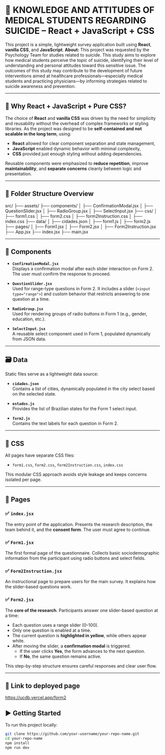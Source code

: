 # 🧠 KNOWLEDGE AND ATTITUDES OF MEDICAL STUDENTS REGARDING SUICIDE – React + JavaScript + CSS

This project is a simple, lightweight survey application built using **React**, **vanilla CSS**, and **JavaScript**. 
**About:** 
This project was requested by the Psychology Team for studies related to suicide. This study aims to explore how medical students perceive the topic of suicide, identifying their level of understanding and personal attitudes toward this sensitive issue. The outcomes of this study may contribute to the development of future interventions aimed at healthcare professionals—especially medical students and practicing physicians—by informing strategies related to suicide awareness and prevention.

---

## 📌 Why React + JavaScript + Pure CSS?

The choice of **React** and **vanilla CSS** was driven by the need for simplicity and reusability without the overhead of complex frameworks or styling libraries. As the project was designed to be **self-contained and not scalable in the long term**, using:
- **React** allowed for clear component separation and state management,
- **JavaScript** enabled dynamic behavior with minimal complexity,
- **CSS** provided just enough styling without adding dependencies.

Reusable components were emphasized to **reduce repetition**, improve **maintainability**, and **separate concerns** cleanly between logic and presentation.

---

## 🧩 Folder Structure Overview

src/
├── assets/
├── components/
│ ├── ConfirmationModal.jsx
│ ├── QuestionSlider.jsx
│ ├── RadioGroup.jsx
│ ├── SelectInput.jsx
├── css/
│ ├── form1.css
│ ├── form2.css
│ ├── form2Instruction.css
│ ├── index.css
├── data/
│ ├── cidades.json
│ ├── form1.js
│ ├── form2.js
├── pages/
│ ├── Form1.jsx
│ ├── Form2.jsx
│ ├── Form2Instruction.jsx
├── App.jsx
├── index.jsx
├── main.jsx


---

## 🧱 Components

- **`ConfirmationModal.jsx`**  
  Displays a confirmation modal after each slider interaction on Form 2. The user must confirm the response to proceed.

- **`QuestionSlider.jsx`**  
  Used for range-type questions in Form 2. It includes a slider (`<input type="range">`) and custom behavior that restricts answering to one question at a time.

- **`RadioGroup.jsx`**  
  Used for rendering groups of radio buttons in Form 1 (e.g., gender, education, etc.).

- **`SelectInput.jsx`**  
  A reusable select component used in Form 1, populated dynamically from JSON data.

---

## 🗃️ Data

Static files serve as a lightweight data source:

- **`cidades.json`**  
  Contains a list of cities, dynamically populated in the city select based on the selected state.

- **`estados.js`**  
  Provides the list of Brazilian states for the Form 1 select input.

- **`form2.js`**  
  Contains the text labels for each question in Form 2.

---

## 🎨 CSS

All pages have separate CSS files:
- `form1.css`, `form2.css`, `form2Instruction.css`, `index.css`

This modular CSS approach avoids style leakage and keeps concerns isolated per page.

---

## 📄 Pages

### ✅ `index.jsx`
The entry point of the application. Presents the research description, the team behind it, and the **consent form**. The user must agree to continue.

### ✅ `Form1.jsx`
The first formal page of the questionnaire. Collects basic sociodemographic information from the participant using radio buttons and select fields.

### ✅ `Form2Instruction.jsx`
An instructional page to prepare users for the main survey. It explains how the slider-based questions work.

### ✅ `Form2.jsx`
The **core of the research**. Participants answer one slider-based question at a time:
- Each question uses a range slider (0–100).
- Only one question is enabled at a time.
- The current question is **highlighted in yellow**, while others appear white.
- After moving the slider, a **confirmation modal** is triggered.
  - If the user clicks **Yes**, the form advances to the next question.
  - If **No**, the same question remains active.

This step-by-step structure ensures careful responses and clear user flow.

---

## 🔗 Link to deployed page
https://ucdb.vercel.app/form2

## ▶️ Getting Started

To run this project locally:

```bash
git clone https://github.com/your-username/your-repo-name.git
cd your-repo-name
npm install
npm run dev
